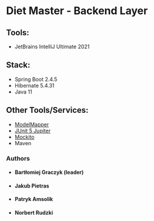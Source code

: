 # Diet Master - Backend Layer

## Tools:

* JetBrains IntelliJ Ultimate 2021

## Stack:

* Spring Boot 2.4.5
* Hibernate 5.4.31
* Java 11

## Other Tools/Services:

* [ModelMapper](https://github.com/modelmapper/modelmapper)
* [JUnit 5 Jupiter](https://github.com/junit-team/junit5)
* [Mockito](https://github.com/mockito/mockito)
* Maven


### Authors
* #### Bartłomiej Graczyk (leader)
* #### Jakub Pietras
* #### Patryk Amsolik
* #### Norbert Rudzki
